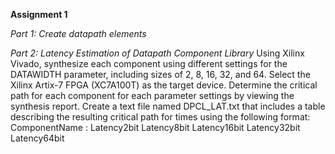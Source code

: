 **Assignment 1**

*Part 1: Create datapath elements*


*Part 2: Latency Estimation of Datapath Component Library*
Using Xilinx Vivado, synthesize each component using different settings for the DATAWIDTH parameter,
including sizes of 2, 8, 16, 32, and 64.
Select the Xilinx Artix-7 FPGA (XC7A100T) as the target device.
Determine the critical path for each component for each parameter settings by viewing the synthesis
report.
Create a text file named DPCL_LAT.txt that includes a table describing the resulting critical path for
times using the following format:
ComponentName : Latency2bit Latency8bit Latency16bit Latency32bit
Latency64bit

